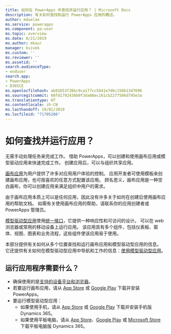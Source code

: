 ```yaml
---
title: 如何在 PowerApps 中查找并运行应用？ | Microsoft Docs
description: 有关如何查找和运行 PowerApps 应用的概述。
author: mduelae
ms.service: powerapps
ms.component: pa-user
ms.topic: overview
ms.date: 8/21/2019
ms.author: mkaur
manager: kvivek
ms.custom: ''
ms.reviewer: ''
ms.assetid: ''
search.audienceType:
- enduser
search.app:
- PowerApps
- D365CE
ms.openlocfilehash: ab91653f26bc9ca177cc5841e7dbc158b13d7696
ms.sourcegitcommit: 60fd1792430b9f3da08ec161cb2277506d795e3a
ms.translationtype: HT
ms.contentlocale: zh-CN
ms.lasthandoff: 10/01/2019
ms.locfileid: "71705286"
---
```

# <a name="how-do-i-find-and-run-apps"></a>如何查找并运行应用？

无需手动处理任务来完成工作。 借助 PowerApps，可以创建和使用画布应用或模型驱动应用来快速完成工作。 创建应用后，可以与组织共享应用。 

[画布应用](/powerapps/maker/canvas-apps/getting-started)为用户提供了许多对应用用户体验的控制。 应用开发者可使用模板来创建画布应用，也可按喜欢的任意方式配置该应用。 顾名思义，画布应用是一种空白画布，你可以创建应用来满足组织中用户的需求。

由于画布应用本质上可以是任何应用，因此没有许多关于如何在创建后使用画布应用的帮助文档。 如需有关使用画布应用的帮助，请联系你的应用创建者或 PowerApps 管理员。

[模型驱动型应用](/powerapps/maker/model-driven-apps/model-driven-app-overview)使用[统一接口](unified-interface.md)，它提供一种响应性和可访问的设计。 可以在 web 浏览器或常用的移动设备上运行应用。 该应用具有多个组件，包括仪表板、窗体、视图、图表和业务流程，这些组件使该应用易于使用。

本部分提供有关如何从多个位置查找和运行画布应用和模型驱动型应用的信息。 它还提供有关如何在模型驱动型应用中导航和工作的信息：[使用模型驱动型应用](use-model-driven-apps.md)。


## <a name="whats-required-to-run-apps"></a>运行应用程序需要什么？
- 确保使用的是[支持的设备平台和浏览器](../maker/canvas-apps/limits-and-config.md)。
- 若要运行画布应用，请从 [App Store](https://itunes.apple.com/app/powerapps/id1047318566?mt=8) 或 [Google Play](https://play.google.com/store/apps/details?id=com.microsoft.msapps) 下载并安装 PowerApps。
- 要运行模型驱动型应用：
    - 如果使用手机，请从 [App Store](https://itunes.apple.com/app/dynamics-crm-for-phones/id1003997947?ls=1&mt=8) 或 [Google Play](https://play.google.com/store/apps/details?id=com.microsoft.crm.crmphone) 下载并安装手机版 Dynamics 365。 
    - 如果使用平板电脑，请从 [App Store](https://itunes.apple.com/app/microsoft-dynamics-crm/id678800460?mt=8)、[Google Play](https://play.google.com/store/apps/details?id=com.microsoft.crm.crmtablet) 或 [Microsoft Store](https://www.microsoft.com/store/p/microsoft-dynamics-365/9nblggh4rfqp) 下载平板电脑版 Dynamics 365。
